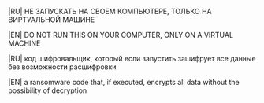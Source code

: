 |RU| НЕ ЗАПУСКАТЬ НА СВОЕМ КОМПЬЮТЕРЕ, ТОЛЬКО НА ВИРТУАЛЬНОЙ МАШИНЕ


|EN| DO NOT RUN THIS ON YOUR COMPUTER, ONLY ON A VIRTUAL MACHINE


|RU| код шифровальщик, который если запустить зашифрует все данные без возможности расшифровки

|EN| a ransomware code that, if executed, encrypts all data without the possibility of decryption
